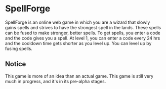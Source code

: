 # SpellForge
SpellForge is an online web game in which you are a wizard that slowly gains spells and strives to have the strongest spell in the lands. These spells can be fused to make stronger, better spells. To get spells, you enter a code and the code gives you a spell. At level 1, you can enter a code every 24 hrs and the cooldown time gets shorter as you level up. You can level up by fusing spells.
## Notice
This game is more of an idea than an actual game. This game is still very much in progress, and it's in its pre-alpha stages.

